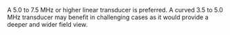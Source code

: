 A 5.0 to 7.5 MHz or higher linear transducer is preferred. A curved 3.5 to 5.0 MHz transducer may benefit in challenging cases as it would provide a deeper and wider field view.